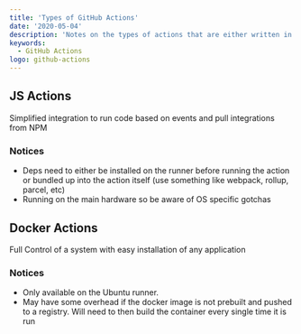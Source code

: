```yaml
---
title: 'Types of GitHub Actions'
date: '2020-05-04'
description: 'Notes on the types of actions that are either written in JS or Docker'
keywords:
  - GitHub Actions
logo: github-actions
---
```


## JS Actions

Simplified integration to run code based on events and pull integrations from NPM

### Notices

- Deps need to either be installed on the runner before running the action or bundled up into the action itself (use something like webpack, rollup, parcel, etc)
- Running on the main hardware so be aware of OS specific gotchas

## Docker Actions

Full Control of a system with easy installation of any application

### Notices

- Only available on the Ubuntu runner.
- May have some overhead if the docker image is not prebuilt and pushed to a registry. Will need to then build the container every single time it is run

